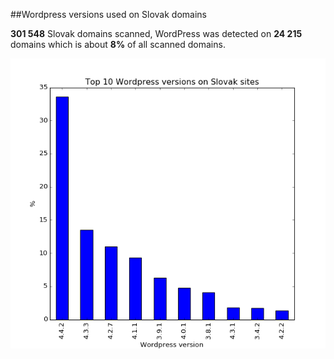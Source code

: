 ##Wordpress versions used on Slovak domains

**301 548** Slovak domains scanned, WordPress was detected on **24 215** domains which is about **8%** of all scanned domains.

![WordPress versions chart](wordpress_versions.png)
